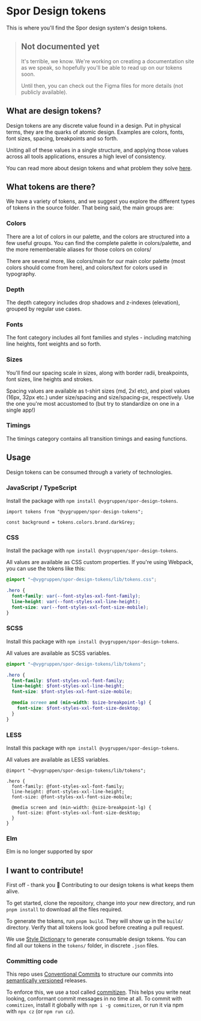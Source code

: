 # Spor Design tokens

This is where you'll find the Spor design system's design tokens.

> ## Not documented yet
>
> It's terrible, we know. We're working on creating a documentation site as we
> speak, so hopefully you'll be able to read up on our tokens soon.
>
> Until then, you can check out the Figma files for more details (not publicly available).

## What are design tokens?

Design tokens are any discrete value found in a design. Put in physical terms, they are the quarks of atomic design. Examples are colors, fonts, font sizes, spacing, breakpoints and so forth.

Uniting all of these values in a single structure, and applying those values across all tools applications, ensures a high level of consistency.

You can read more about design tokens and what problem they solve [here](https://www.invisionapp.com/inside-design/design-tokens/).

## What tokens are there?

We have a variety of tokens, and we suggest you explore the different types of tokens in the source folder. That being said, the main groups are:

### Colors

There are a lot of colors in our palette, and the colors are structured into a few useful groups. You can find the complete palette in colors/palette, and the more rememberable aliases for those colors on colors/

There are several more, like colors/main for our main color palette (most colors should come from here), and colors/text for colors used in typography.

### Depth

The depth category includes drop shadows and z-indexes (elevation), grouped by regular use cases.

### Fonts

The font category includes all font families and styles - including matching line heights, font weights and so forth.

### Sizes

You'll find our spacing scale in sizes, along with border radii, breakpoints, font sizes, line heights and strokes.

Spacing values are available as t-shirt sizes (md, 2xl etc), and pixel values (16px, 32px etc.) under size/spacing and size/spacing-px, respectively. Use the one you're most accustomed to (but try to standardize on one in a single app!)

### Timings

The timings category contains all transition timings and easing functions.

## Usage

Design tokens can be consumed through a variety of technologies.

### JavaScript / TypeScript

Install the package with `npm install @vygruppen/spor-design-tokens`.

```tsx
import tokens from "@vygruppen/spor-design-tokens";

const background = tokens.colors.brand.darkGrey;
```

### CSS

Install the package with `npm install @vygruppen/spor-design-tokens`.

All values are available as CSS custom properties. If you're using Webpack, you can use the tokens like this:

```css
@import "~@vygruppen/spor-design-tokens/lib/tokens.css";

.hero {
  font-family: var(--font-styles-xxl-font-family);
  line-height: var(--font-styles-xxl-line-height);
  font-size: var(--font-styles-xxl-font-size-mobile);
}
```

### SCSS

Install this package with `npm install @vygruppen/spor-design-tokens`.

All values are available as SCSS variables.

```scss
@import "~@vygruppen/spor-design-tokens/lib/tokens";

.hero {
  font-family: $font-styles-xxl-font-family;
  line-height: $font-styles-xxl-line-height;
  font-size: $font-styles-xxl-font-size-mobile;

  @media screen and (min-width: $size-breakpoint-lg) {
    font-size: $font-styles-xxl-font-size-desktop;
  }
}
```

### LESS

Install this package with `npm install @vygruppen/spor-design-tokens`.

All values are available as LESS variables.

```less
@import "~@vygruppen/spor-design-tokens/lib/tokens";

.hero {
  font-family: @font-styles-xxl-font-family;
  line-height: @font-styles-xxl-line-height;
  font-size: @font-styles-xxl-font-size-mobile;

  @media screen and (min-width: @size-breakpoint-lg) {
    font-size: @font-styles-xxl-font-size-desktop;
  }
}
```

### Elm

Elm is no longer supported by spor

## I want to contribute!

First off - thank you :tada: Contributing to our design tokens is what keeps them alive.

To get started, clone the repository, change into your new directory, and run `pnpm install` to download all the files required.

To generate the tokens, run `pnpm build`. They will show up in the `build/` directory. Verify that all tokens look good before creating a pull request.

We use [Style Dictionary](https://amzn.github.io/style-dictionary) to generate consumable design tokens. You can find all our tokens in the `tokens/` folder, in
discrete `.json` files.

### Committing code

This repo uses [Conventional Commits](https://www.conventionalcommits.org/en/v1.0.0/) to structure our commits into [semantically versioned](https://semver.org/) releases.

To enforce this, we use a tool called [commitizen](https://github.com/commitizen/cz-cli). This helps you write neat looking, conformant commit messages in no time at all. To commit with `commitizen`, install it globally with `npm i -g commitizen`, or run it via npm with `npx cz` (or `npm run cz`).
